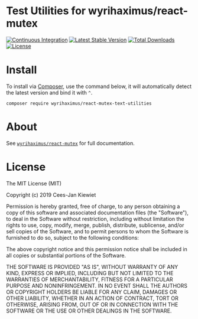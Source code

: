 # Test Utilities for wyrihaximus/react-mutex

[![Continuous Integration](https://github.com/WyriHaximus/reactphp-mutex-test-utilities/actions/workflows/ci.yml/badge.svg)](https://github.com/WyriHaximus/reactphp-mutex-test-utilities/actions/workflows/ci.yml)
[![Latest Stable Version](https://poser.pugx.org/wyrihaximus/react-mutex-test-utilities/v/stable.png)](https://packagist.org/packages/wyrihaximus/react-mutex-test-utilities)
[![Total Downloads](https://poser.pugx.org/wyrihaximus/react-mutex-test-utilities/downloads.png)](https://packagist.org/packages/wyrihaximus/react-mutex-test-utilities)
[![License](https://poser.pugx.org/wyrihaximus/react-mutex-test-utilities/license.png)](https://packagist.org/packages/wyrihaximus/react-mutex-test-utilities)

# Install

To install via [Composer](http://getcomposer.org/), use the command below, it will automatically detect the latest version and bind it with `^`.

```
composer require wyrihaximus/react-mutex-text-utilities
```

# About

See [`wyrihaximus/react-mutex`](https://github.com/WyriHaximus/reactphp-mutex) for full documentation.

# License

The MIT License (MIT)

Copyright (c) 2019 Cees-Jan Kiewiet

Permission is hereby granted, free of charge, to any person obtaining a copy
of this software and associated documentation files (the "Software"), to deal
in the Software without restriction, including without limitation the rights
to use, copy, modify, merge, publish, distribute, sublicense, and/or sell
copies of the Software, and to permit persons to whom the Software is
furnished to do so, subject to the following conditions:

The above copyright notice and this permission notice shall be included in all
copies or substantial portions of the Software.

THE SOFTWARE IS PROVIDED "AS IS", WITHOUT WARRANTY OF ANY KIND, EXPRESS OR
IMPLIED, INCLUDING BUT NOT LIMITED TO THE WARRANTIES OF MERCHANTABILITY,
FITNESS FOR A PARTICULAR PURPOSE AND NONINFRINGEMENT. IN NO EVENT SHALL THE
AUTHORS OR COPYRIGHT HOLDERS BE LIABLE FOR ANY CLAIM, DAMAGES OR OTHER
LIABILITY, WHETHER IN AN ACTION OF CONTRACT, TORT OR OTHERWISE, ARISING FROM,
OUT OF OR IN CONNECTION WITH THE SOFTWARE OR THE USE OR OTHER DEALINGS IN THE
SOFTWARE.
